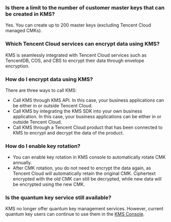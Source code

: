 ### Is there a limit to the number of customer master keys that can be created in KMS?
Yes. You can create up to 200 master keys (excluding Tencent Cloud managed CMKs).

### Which Tencent Cloud services can encrypt data using KMS? 
KMS is seamlessly integrated with Tencent Cloud services such as TencentDB, COS, and CBS to encrypt their data through envelope encryption.

### How do I encrypt data using KMS? 
There are three ways to call KMS:
- Call KMS through KMS API. In this case, your business applications can be either in or outside Tencent Cloud.
- Call KMS by integrating the KMS SDK into your own business application. In this case, your business applications can be either in or outside Tencent Cloud.
- Call KMS through a Tencent Cloud product that has been connected to KMS to encrypt and decrypt the data of the product.

### How do I enable key rotation? 
- You can enable key rotation in KMS console to automatically rotate CMK annually. 
- After CMK rotation, you do not need to encrypt the data again, as Tencent Cloud will automatically retain the original CMK. Ciphertext encrypted with the old CMK can still be decrypted, while new data will be encrypted using the new CMK. 

### Is the quantum key service still available?
KMS no longer offer quantum key management services. However, current quantum key users can continue to use them in the [KMS Console](https://console.cloud.tencent.com/kms).

